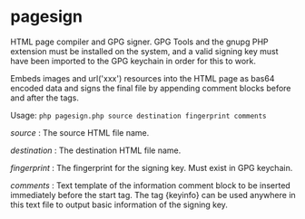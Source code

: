 # pagesign

HTML page compiler and GPG signer. GPG Tools and the gnupg PHP extension must be installed on the system,
and a valid signing key must have been imported to the GPG keychain in order for this to work.

Embeds images and url('xxx') resources into the HTML page as bas64 encoded data and signs the final file by
appending comment blocks before and after the <html> tags.

Usage:
```php pagesign.php source destination fingerprint comments```

_source_ : The source HTML file name.

_destination_ : The destination HTML file name.

_fingerprint_ : The fingerprint for the signing key. Must exist in GPG keychain.

_comments_ : Text template of the information comment block to be inserted immediately before the <html> start tag.
             The tag {keyinfo} can be used anywhere in this text file to output basic information of the signing key.
